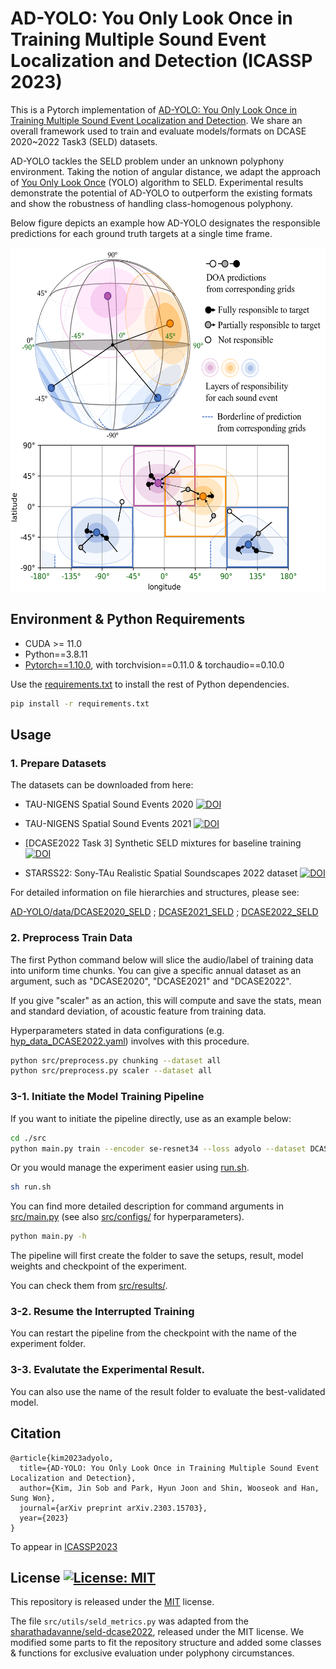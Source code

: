 # AD-YOLO: You Only Look Once in Training Multiple Sound Event Localization and Detection (ICASSP 2023)
This is a Pytorch implementation of [AD-YOLO: You Only Look Once in Training Multiple Sound Event Localization and Detection](https://doi.org/10.48550/arXiv.2303.15703).
We share an overall framework used to train and evaluate models/formats on DCASE 2020~2022 Task3 (SELD) datasets.


AD-YOLO tackles the SELD problem under an unknown polyphony environment.
Taking the notion of angular distance, we adapt the approach of [You Only Look Once](https://doi.org/10.48550/arXiv.1506.02640) (YOLO) algorithm to SELD.
Experimental results demonstrate the potential of AD-YOLO to outperform the existing formats and show the robustness of handling class-homogenous polyphony.


Below figure depicts an example how AD-YOLO designates the responsible predictions for each ground truth targets at a single time frame.
<p align="center">
<img src="/img/ADYOLO_responsibles.png" width="550" height="550">
</p>

## Environment & Python Requirements

* CUDA >= 11.0
* Python==3.8.11
* [Pytorch==1.10.0](https://pytorch.org/get-started/previous-versions/#v1100), with torchvision==0.11.0 & torchaudio==0.10.0

Use the [requirements.txt](/requirements.txt) to install the rest of Python dependencies.

```bash
pip install -r requirements.txt
```

## Usage

### 1. Prepare Datasets

The datasets can be downloaded from here:


* TAU-NIGENS Spatial Sound Events 2020 [![DOI](https://zenodo.org/badge/DOI/10.5281/zenodo.4064792.svg)](https://doi.org/10.5281/zenodo.4064792)


* TAU-NIGENS Spatial Sound Events 2021 [![DOI](https://zenodo.org/badge/DOI/10.5281/zenodo.5476980.svg)](https://doi.org/10.5281/zenodo.5476980)


* [DCASE2022 Task 3] Synthetic SELD mixtures for baseline training [![DOI](https://zenodo.org/badge/DOI/10.5281/zenodo.6406873.svg)](https://doi.org/10.5281/zenodo.6406873)


* STARSS22: Sony-TAu Realistic Spatial Soundscapes 2022 dataset [![DOI](https://zenodo.org/badge/DOI/10.5281/zenodo.6600531.svg)](https://doi.org/10.5281/zenodo.6600531)



For detailed information on file hierarchies and structures, please see:


[AD-YOLO/data/DCASE2020_SELD](/data/DCASE2020_SELD)
; [DCASE2021_SELD](/data/DCASE2021_SELD)
; [DCASE2022_SELD](/data/DCASE2022_SELD)

### 2. Preprocess Train Data
The first Python command below will slice the audio/label of training data into uniform time chunks.
You can give a specific annual dataset as an argument, such as "DCASE2020", "DCASE2021" and "DCASE2022".


If you give "scaler" as an action, this will compute and save the stats, mean and standard deviation, of acoustic feature from training data.

Hyperparameters stated in data configurations (e.g. [hyp_data_DCASE2022.yaml](/src/configs/hyp_data_DCASE2022.yaml)) involves with this procedure.

```bash
python src/preprocess.py chunking --dataset all
python src/preprocess.py scaler --dataset all
```

### 3-1. Initiate the Model Training Pipeline

If you want to initiate the pipeline directly, use as an example below:
```bash
cd ./src
python main.py train --encoder se-resnet34 --loss adyolo --dataset DCASE2021 --device cuda:0
```

Or you would manage the experiment easier using [run.sh](/run.sh).
```bash
sh run.sh
```

You can find more detailed description for command arguments in [src/main.py](/src/main.py) (see also [src/configs/](/src/configs) for hyperparameters).
```bash
python main.py -h
```

The pipeline will first create the folder to save the setups, result, model weights and checkpoint of the experiment. 

You can check them from [src/results/](/src/results). 

### 3-2. Resume the Interrupted Training

You can restart the pipeline from the checkpoint with the name of the experiment folder.


### 3-3. Evalutate the Experimental Result.

You can also use the name of the result folder to evaluate the best-validated model.

## Citation
```
@article{kim2023adyolo,
  title={AD-YOLO: You Only Look Once in Training Multiple Sound Event Localization and Detection},
  author={Kim, Jin Sob and Park, Hyun Joon and Shin, Wooseok and Han, Sung Won},
  journal={arXiv preprint arXiv.2303.15703},
  year={2023}
}
```
To appear in [ICASSP2023](https://2023.ieeeicassp.org/)


## License [![License: MIT](https://img.shields.io/badge/License-MIT-yellow.svg)](https://opensource.org/licenses/MIT)
This repository is released under the [MIT](https://choosealicense.com/licenses/mit/) license.

The file ```src/utils/seld_metrics.py``` was adapted from the [sharathadavanne/seld-dcase2022](https://github.com/sharathadavanne/seld-dcase2022), released under the MIT license. We modified some parts to fit the repository structure and added some classes & functions for exclusive evaluation under polyphony circumstances.

